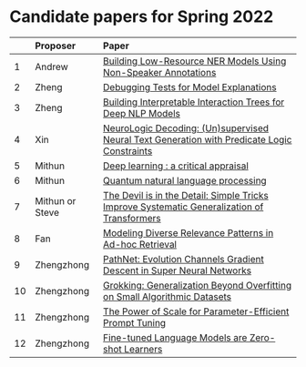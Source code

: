 
# Candidate papers for Spring 2022

|    | Proposer    | Paper |
|:---|:------------|:------|
| 1  |      Andrew       |    [Building Low-Resource NER Models Using Non-Speaker Annotations](https://cogcomp.seas.upenn.edu/page/publication_view/941) |
| 2  |      Zheng        |    [Debugging Tests for Model Explanations](https://arxiv.org/pdf/2011.05429.pdf) |
| 3  |      Zheng        |    [Building Interpretable Interaction Trees for Deep NLP Models](https://arxiv.org/pdf/2007.04298.pdf) |
| 4 | Xin | [NeuroLogic Decoding: (Un)supervised Neural Text Generation with Predicate Logic Constraints](https://aclanthology.org/2021.naacl-main.339.pdf) |
| 5 | Mithun |[Deep learning : a critical appraisal](https://arxiv.org/pdf/1801.00631.pdf?ut)
| 6 |Mithun |[Quantum natural language processing](https://arxiv.org/pdf/1608.01406.pdf) |
| 7 | Mithun or Steve |[The Devil is in the Detail: Simple Tricks Improve Systematic Generalization of Transformers](https://arxiv.org/pdf/2108.12284.pdf) | 
| 8 | Fan | [Modeling Diverse Relevance Patterns in Ad-hoc Retrieval](https://dl.acm.org/doi/pdf/10.1145/3209978.3209980) |
| 9 | Zhengzhong | [PathNet: Evolution Channels Gradient Descent in Super Neural Networks](https://arxiv.org/pdf/1701.08734.pdf) |
| 10 | Zhengzhong | [Grokking: Generalization Beyond Overfitting on Small Algorithmic Datasets](https://arxiv.org/pdf/2201.02177.pdf) |
| 11 | Zhengzhong | [The Power of Scale for Parameter-Efficient Prompt Tuning](https://arxiv.org/pdf/2104.08691.pdf) |
| 12 | Zhengzhong | [Fine-tuned Language Models are Zero-shot Learners](https://arxiv.org/pdf/2109.01652.pdf) | 

